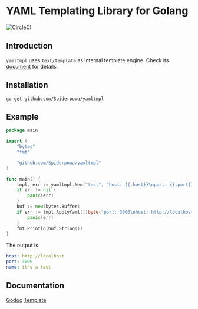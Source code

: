 # YAML Templating Library for Golang

[![CircleCI](https://circleci.com/gh/Spiderpowa/yamltmpl.svg?style=shield)](https://circleci.com/gh/Spiderpowa/yamltmpl)

## Introduction

`yamltmpl` uses `text/template` as internal template engine. Check its [document](https://golang.org/pkg/text/template/) for details.

## Installation

```shell
go get github.com/Spiderpowa/yamltmpl
```

## Example

```go
package main

import (
    "bytes"
    "fmt"

    "github.com/Spiderpowa/yamltmpl"
)

func main() {
    tmpl, err := yamltmpl.New("test", "host: {{.host}}\nport: {{.port}}\nname: it's a test")
    if err != nil {
        panic(err)
    }
    buf := new(bytes.Buffer)
    if err := tmpl.ApplyYaml([]byte("port: 3000\nhost: http://localhost"), buf); err != nil {
        panic(err)
    }
    fmt.Println(buf.String())
}
```

The output is

```yaml
host: http://localhost
port: 3000
name: it's a test
```

## Documentation

[Godoc](https://godoc.org/github.com/Spiderpowa/yamltmpl/template)
[Template](https://golang.org/pkg/text/template/)
